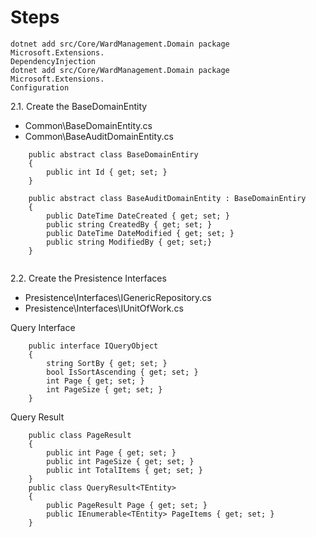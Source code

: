 
# Steps

```
dotnet add src/Core/WardManagement.Domain package Microsoft.Extensions.
DependencyInjection
dotnet add src/Core/WardManagement.Domain package Microsoft.Extensions.
Configuration       
```       

2.1. Create the BaseDomainEntity
   - Common\BaseDomainEntity.cs
   - Common\BaseAuditDomainEntity.cs

```    
    public abstract class BaseDomainEntiry
    {
        public int Id { get; set; }
    }
   
    public abstract class BaseAuditDomainEntity : BaseDomainEntiry
    {
        public DateTime DateCreated { get; set; }
        public string CreatedBy { get; set; }
        public DateTime DateModified { get; set; }
        public string ModifiedBy { get; set;}
    }
   
```

2.2. Create the Presistence Interfaces
   - Presistence\Interfaces\IGenericRepository.cs   
   - Presistence\Interfaces\IUnitOfWork.cs


Query Interface

```
    public interface IQueryObject
    {
        string SortBy { get; set; }
        bool IsSortAscending { get; set; }
        int Page { get; set; }
        int PageSize { get; set; }
    }
```

Query Result

``` 
    public class PageResult
    {
        public int Page { get; set; }
        public int PageSize { get; set; }
        public int TotalItems { get; set; }
    }
    public class QueryResult<TEntity>
    {
        public PageResult Page { get; set; }
        public IEnumerable<TEntity> PageItems { get; set; }
    }
```
